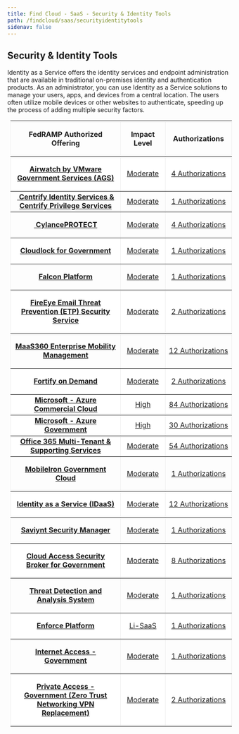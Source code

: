 ```yaml
---
title: Find Cloud - SaaS - Security & Identity Tools
path: /findcloud/saas/securityidentitytools
sidenav: false
---
```


## Security & Identity Tools

Identity as a Service offers the identity services and endpoint administration that are available in traditional on-premises identity and authentication products. As an administrator, you can use Identity as a Service solutions to manage your users, apps, and devices from a central location.  The users often utilize mobile devices or other websites to authenticate, speeding up the process of adding multiple security factors. 

<table class="Table" style="border-collapse: collapse; border: currentColor; margin-left: 5.4pt; width: 100%;" border="1" cellspacing="0" cellpadding="15" align="center">
<thead>
<tr>
<th style="width: 515.6pt; text-align: center;" scope="col">
<p><strong>FedRAMP Authorized Offering</strong></p>
</th>
<th style="width: 111.8pt; text-align: center;" scope="col">
<p><strong>Impact Level</strong></p>
</th>
<th style="width: 98.8pt;" scope="col">
<p><strong>Authorizations</strong></p>
</th>
</tr>
</thead>
<tbody>
<tr>
<td style="background-color: #ffffff; width: 515.6pt;">
<p style="text-align: center;"><strong><a href="https://marketplace.fedramp.gov/#/product/airwatch-by-vmware-government-services-ags?sort=productName&amp;status=Compliant&amp;serviceModels=SaaS">Airwatch by VMware Government Services (AGS)</a></strong></p>
</td>
<td style="background-color: #ffffff; width: 111.8pt;">
<p style="text-align: center;"><a href="https://marketplace.fedramp.gov/#/product/airwatch-by-vmware-government-services-ags?sort=productName&amp;status=Compliant&amp;serviceModels=SaaS">Moderate</a></p>
</td>
<td style="background-color: #ffffff; width: 98.8pt;">
<p style="text-align: center;"><a href="https://marketplace.fedramp.gov/#/product/airwatch-by-vmware-government-services-ags?sort=productName&amp;status=Compliant&amp;serviceModels=SaaS">4 Authorizations</a></p>
</td>
</tr>
<tr>
<td style="text-align: center; vertical-align: middle; width: 515.6pt;"><a href="https://marketplace.fedramp.gov/#/product/centrify-identity-services--centrify-privilege-services?status=Compliant&amp;sort=productName"><strong>&nbsp;Centrify Identity Services &amp; Centrify Privilege Services</strong></a></td>
<td style="text-align: center; vertical-align: middle; width: 111.8pt;"><a href="https://marketplace.fedramp.gov/#/product/centrify-identity-services--centrify-privilege-services?status=Compliant&amp;sort=productName">Moderate</a></td>
<td style="text-align: center; vertical-align: middle; width: 98.8pt;"><a href="https://marketplace.fedramp.gov/#/product/centrify-identity-services--centrify-privilege-services?status=Compliant&amp;sort=productName">1&nbsp;Authorizations</a></td>
</tr>
<tr>
<td style="width: 515.6pt;">
<p style="text-align: center;"><strong><a href="https://marketplace.fedramp.gov/#/product/cylanceprotect?sort=productName&amp;status=Compliant&amp;serviceModels=SaaS">&nbsp;CylancePROTECT</a></strong></p>
</td>
<td style="width: 111.8pt;">
<p style="text-align: center;"><a href="https://marketplace.fedramp.gov/#/product/cylanceprotect?sort=productName&amp;status=Compliant&amp;serviceModels=SaaS">Moderate</a></p>
</td>
<td style="width: 98.8pt;">
<p style="text-align: center;"><a href="https://marketplace.fedramp.gov/#/product/cylanceprotect?sort=productName&amp;status=Compliant&amp;serviceModels=SaaS">4 Authorizations</a></p>
</td>
</tr>
<tr>
<td style="background-color: #ffffff; width: 515.6pt;">
<p style="text-align: center;"><strong><a href="https://marketplace.fedramp.gov/#/product/cisco-cloudlock-for-government?sort=productName&amp;status=Compliant&amp;serviceModels=SaaS">Cloudlock for Government</a></strong></p>
</td>
<td style="background-color: #ffffff; width: 111.8pt;">
<p style="text-align: center;"><a href="https://marketplace.fedramp.gov/#/product/cisco-cloudlock-for-government?sort=productName&amp;status=Compliant&amp;serviceModels=SaaS">Moderate</a></p>
</td>
<td style="background-color: #ffffff; width: 98.8pt;">
<p style="text-align: center;"><a href="https://marketplace.fedramp.gov/#/product/cisco-cloudlock-for-government?sort=productName&amp;status=Compliant&amp;serviceModels=SaaS">1 Authorizations</a></p>
</td>
</tr>
<tr>
<td style="width: 515.6pt;">
<p style="text-align: center;"><strong><a href="https://marketplace.fedramp.gov/#/product/falcon-platform?sort=productName&amp;status=Compliant&amp;serviceModels=SaaS">Falcon Platform</a></strong></p>
</td>
<td style="width: 111.8pt;">
<p style="text-align: center;"><a href="https://marketplace.fedramp.gov/#/product/falcon-platform?sort=productName&amp;status=Compliant&amp;serviceModels=SaaS">Moderate</a></p>
</td>
<td style="width: 98.8pt;">
<p style="text-align: center;"><a href="https://marketplace.fedramp.gov/#/product/falcon-platform?sort=productName&amp;status=Compliant&amp;serviceModels=SaaS">1 Authorizations</a></p>
</td>
</tr>
<tr>
<td style="background-color: #ffffff; width: 515.6pt;">
<p style="text-align: center;"><strong><a href="https://marketplace.fedramp.gov/#/product/fireeye-email-threat-prevention-etp-security-service?sort=productName&amp;status=Compliant&amp;serviceModels=SaaS">FireEye Email Threat Prevention (ETP) Security Service</a></strong></p>
</td>
<td style="background-color: #ffffff; width: 111.8pt;">
<p style="text-align: center;"><a href="https://marketplace.fedramp.gov/#/product/fireeye-email-threat-prevention-etp-security-service?sort=productName&amp;status=Compliant&amp;serviceModels=SaaS">Moderate</a></p>
</td>
<td style="background-color: #ffffff; width: 98.8pt;">
<p style="text-align: center;"><a href="https://marketplace.fedramp.gov/#/product/fireeye-email-threat-prevention-etp-security-service?sort=productName&amp;status=Compliant&amp;serviceModels=SaaS">2 Authorizations</a></p>
</td>
</tr>
<tr>
<td style="width: 515.6pt;">
<p style="text-align: center;"><strong><a href="https://marketplace.fedramp.gov/#/product/maas360-enterprise-mobility-management?status=Compliant&amp;sort=productName&amp;serviceModels=SaaS">MaaS360 Enterprise Mobility Management</a></strong></p>
</td>
<td style="width: 111.8pt;">
<p style="text-align: center;"><a href="https://marketplace.fedramp.gov/#/product/maas360-enterprise-mobility-management?status=Compliant&amp;sort=productName&amp;serviceModels=SaaS">Moderate</a></p>
</td>
<td style="width: 98.8pt;">
<p style="text-align: center;"><a href="https://marketplace.fedramp.gov/#/product/maas360-enterprise-mobility-management?status=Compliant&amp;sort=productName&amp;serviceModels=SaaS">12 Authorizations</a></p>
</td>
</tr>
<tr>
<td style="background-color: #ffffff; width: 515.6pt;">
<p style="text-align: center;"><strong><a href="https://marketplace.fedramp.gov/#/product/fortify-on-demand?status=Compliant&amp;sort=productName&amp;serviceModels=SaaS">Fortify on Demand</a></strong></p>
</td>
<td style="background-color: #ffffff; width: 111.8pt;">
<p style="text-align: center;"><a href="https://marketplace.fedramp.gov/#/product/fortify-on-demand?status=Compliant&amp;sort=productName&amp;serviceModels=SaaS">Moderate</a></p>
</td>
<td style="background-color: #ffffff; width: 98.8pt;">
<p style="text-align: center;"><a href="https://marketplace.fedramp.gov/#/product/fortify-on-demand?status=Compliant&amp;sort=productName&amp;serviceModels=SaaS">2 Authorizations</a></p>
</td>
</tr>
<tr>
<td style="background-color: #ffffff; text-align: center; width: 515.6pt;"><a href="https://marketplace.fedramp.gov/#/product/azure-commercial-cloud?sort=productName&amp;productNameSearch=microso"><strong>Microsoft - Azure Commercial Cloud</strong></a></td>
<td style="background-color: #ffffff; text-align: center; width: 98.8pt;"><a href="https://marketplace.fedramp.gov/#/product/azure-commercial-cloud?sort=productName&amp;productNameSearch=microso">High</a></td>
<td style="background-color: #ffffff; text-align: center; width: 98.8pt;"><a href="https://marketplace.fedramp.gov/#/product/azure-commercial-cloud?sort=productName&amp;productNameSearch=microso">84 Authorizations</a></td>
</tr>
<tr>
<td style="background-color: #ffffff; text-align: center; width: 515.6pt;"><a href="https://marketplace.fedramp.gov/#/product/azure-government?sort=productName&amp;productNameSearch=microsof"><strong>Microsoft - Azure Government</strong></a></td>
<td style="background-color: #ffffff; text-align: center; width: 98.8pt;"><a href="https://marketplace.fedramp.gov/#/product/azure-government?sort=productName&amp;productNameSearch=microsof">High</a></td>
<td style="background-color: #ffffff; text-align: center; width: 98.8pt;"><a href="https://marketplace.fedramp.gov/#/product/azure-government?sort=productName&amp;productNameSearch=microsof">30 Authorizations</a></td>
</tr>
<tr>
<td style="background-color: #ffffff; text-align: center; width: 515.6pt;"><strong><a href="https://marketplace.fedramp.gov/#/product/office-365-multi-tenant--supporting-services?sort=productName&amp;productNameSearch=microso" target="_blank" rel="noopener">Office 365 Multi-Tenant &amp; Supporting Services</a></strong></td>
<td style="background-color: #ffffff; text-align: center; width: 98.8pt;"><a href="https://marketplace.fedramp.gov/#/product/office-365-multi-tenant--supporting-services?sort=productName&amp;productNameSearch=microso" target="_blank" rel="noopener">Moderate</a></td>
<td style="background-color: #ffffff; text-align: center; width: 98.8pt;"><a href="https://marketplace.fedramp.gov/#/product/office-365-multi-tenant--supporting-services?sort=productName&amp;productNameSearch=microso" target="_blank" rel="noopener">54 Authorizations</a></td>
</tr>
<tr>
<td style="width: 515.6pt;">
<p style="text-align: center;"><strong><a href="https://marketplace.fedramp.gov/#/product/mobileiron-government-cloud?status=Compliant&amp;sort=productName&amp;serviceModels=SaaS">MobileIron Government Cloud</a></strong></p>
</td>
<td style="width: 111.8pt;">
<p style="text-align: center;"><a href="https://marketplace.fedramp.gov/#/product/mobileiron-government-cloud?status=Compliant&amp;sort=productName&amp;serviceModels=SaaS">Moderate</a></p>
</td>
<td style="width: 98.8pt;">
<p style="text-align: center;"><a href="https://marketplace.fedramp.gov/#/product/mobileiron-government-cloud?status=Compliant&amp;sort=productName&amp;serviceModels=SaaS">1 Authorizations</a></p>
</td>
</tr>
<tr>
<td style="background-color: #ffffff; width: 515.6pt;">
<p style="text-align: center;"><strong><a href="https://marketplace.fedramp.gov/#/product/identity-as-a-service-idaas?status=Compliant&amp;sort=productName&amp;serviceModels=SaaS">Identity as a Service (IDaaS)</a></strong></p>
</td>
<td style="background-color: #ffffff; width: 111.8pt;">
<p style="text-align: center;"><a href="https://marketplace.fedramp.gov/#/product/identity-as-a-service-idaas?status=Compliant&amp;sort=productName&amp;serviceModels=SaaS">Moderate</a></p>
</td>
<td style="background-color: #ffffff; width: 98.8pt;">
<p style="text-align: center;"><a href="https://marketplace.fedramp.gov/#/product/identity-as-a-service-idaas?status=Compliant&amp;sort=productName&amp;serviceModels=SaaS">12&nbsp;Authorizations</a></p>
</td>
</tr>
<tr>
<td style="width: 515.6pt;">
<p style="text-align: center;"><strong><a href="https://marketplace.fedramp.gov/#/product/saviynt-security-manager?status=Compliant&amp;sort=productName&amp;serviceModels=SaaS">Saviynt Security Manager</a></strong></p>
</td>
<td style="width: 111.8pt;">
<p style="text-align: center;"><a href="https://marketplace.fedramp.gov/#/product/saviynt-security-manager?status=Compliant&amp;sort=productName&amp;serviceModels=SaaS">Moderate</a></p>
</td>
<td style="width: 98.8pt;">
<p style="text-align: center;"><a href="https://marketplace.fedramp.gov/#/product/saviynt-security-manager?status=Compliant&amp;sort=productName&amp;serviceModels=SaaS">1 Authorizations</a></p>
</td>
</tr>
<tr>
<td style="background-color: #ffffff; width: 515.6pt;">
<p style="text-align: center;"><strong><a href="https://marketplace.fedramp.gov/#/product/cloud-access-security-broker-for-government?status=Compliant&amp;sort=productName&amp;serviceModels=SaaS">Cloud Access Security Broker for Government</a></strong></p>
</td>
<td style="background-color: #ffffff; width: 111.8pt;">
<p style="text-align: center;"><a href="https://marketplace.fedramp.gov/#/product/cloud-access-security-broker-for-government?status=Compliant&amp;sort=productName&amp;serviceModels=SaaS">Moderate</a></p>
</td>
<td style="background-color: #ffffff; width: 98.8pt;">
<p style="text-align: center;"><a href="https://marketplace.fedramp.gov/#/product/cloud-access-security-broker-for-government?status=Compliant&amp;sort=productName&amp;serviceModels=SaaS">8 Authorizations</a></p>
</td>
</tr>
<tr>
<td style="width: 515.6pt;">
<p style="text-align: center;"><strong><a href="https://marketplace.fedramp.gov/#/product/trapwire-threat-detection-and-analysis-system?status=Compliant&amp;sort=productName&amp;serviceModels=SaaS">Threat Detection and Analysis System</a></strong></p>
</td>
<td style="width: 111.8pt;">
<p style="text-align: center;"><a href="https://marketplace.fedramp.gov/#/product/trapwire-threat-detection-and-analysis-system?status=Compliant&amp;sort=productName&amp;serviceModels=SaaS">Moderate</a></p>
</td>
<td style="width: 98.8pt;">
<p style="text-align: center;"><a href="https://marketplace.fedramp.gov/#/product/trapwire-threat-detection-and-analysis-system?status=Compliant&amp;sort=productName&amp;serviceModels=SaaS">1 Authorizations</a></p>
</td>
</tr>
<tr>
<td style="background-color: #ffffff; width: 515.6pt;">
<p style="text-align: center;"><strong><a href="https://marketplace.fedramp.gov/#/product/valimail-enforce-platform?sort=productName&amp;status=Compliant&amp;serviceModels=SaaS">Enforce Platform</a></strong></p>
</td>
<td style="background-color: #ffffff; width: 111.8pt;">
<p style="text-align: center;"><a href="https://marketplace.fedramp.gov/#/product/valimail-enforce-platform?sort=productName&amp;status=Compliant&amp;serviceModels=SaaS">Li-SaaS</a></p>
</td>
<td style="background-color: #ffffff; width: 98.8pt;">
<p style="text-align: center;"><a href="https://marketplace.fedramp.gov/#/product/valimail-enforce-platform?sort=productName&amp;status=Compliant&amp;serviceModels=SaaS">1 Authorizations</a></p>
</td>
</tr>
<tr>
<td style="width: 515.6pt;">
<p style="text-align: center;"><strong><a href="https://marketplace.fedramp.gov/#/product/zscaler-internet-access---government?sort=productName&amp;status=Compliant&amp;serviceModels=SaaS">Internet Access - Government</a></strong></p>
</td>
<td style="width: 111.8pt;">
<p style="text-align: center;"><a href="https://marketplace.fedramp.gov/#/product/zscaler-internet-access---government?sort=productName&amp;status=Compliant&amp;serviceModels=SaaS">Moderate</a></p>
</td>
<td style="width: 98.8pt;">
<p style="text-align: center;"><a href="https://marketplace.fedramp.gov/#/product/zscaler-internet-access---government?sort=productName&amp;status=Compliant&amp;serviceModels=SaaS">1 Authorizations</a></p>
</td>
</tr>
<tr>
<td style="background-color: #ffffff; width: 515.6pt;">
<p style="text-align: center;"><strong><a href="https://marketplace.fedramp.gov/#/product/zscaler-private-access---government-vpn-replacement?sort=productName&amp;status=Compliant&amp;serviceModels=SaaS">Private Access - Government (Zero Trust Networking VPN Replacement)</a></strong></p>
</td>
<td style="background-color: #ffffff; width: 111.8pt;">
<p style="text-align: center;"><a href="https://marketplace.fedramp.gov/#/product/zscaler-private-access---government-vpn-replacement?sort=productName&amp;status=Compliant&amp;serviceModels=SaaS">Moderate</a></p>
</td>
<td style="background-color: #ffffff; width: 98.8pt;">
<p style="text-align: center;"><a href="https://marketplace.fedramp.gov/#/product/zscaler-private-access---government-vpn-replacement?sort=productName&amp;status=Compliant&amp;serviceModels=SaaS">2 Authorizations</a></p>
</td>
</tr>
</tbody>
</table>